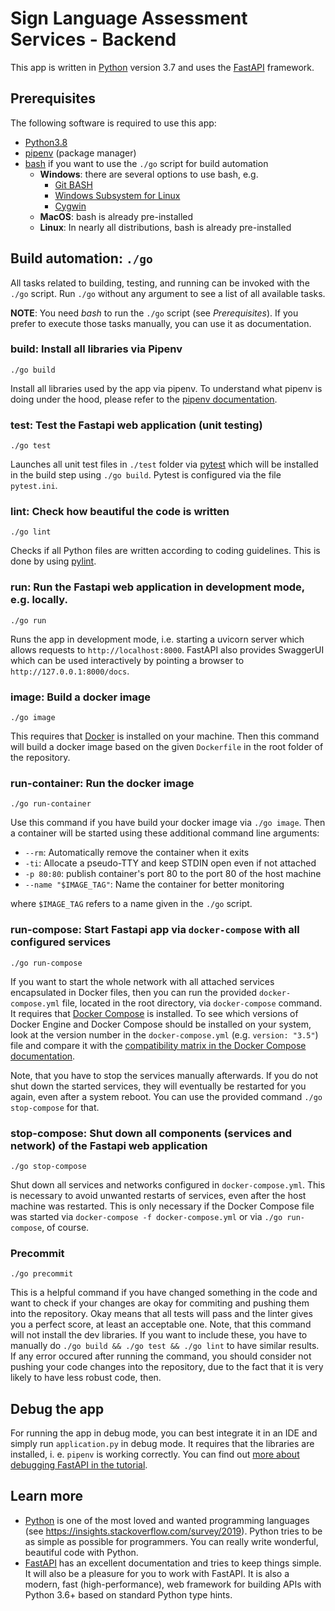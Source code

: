 # Sign Language Assessment Services - Backend

This app is written in [Python][1] version 3.7 and uses the [FastAPI][2] framework.

## Prerequisites

The following software is required to use this app:

- [Python3.8][1]
- [pipenv][3] (package manager)
- [bash][4] if you want to use the `./go` script for build automation
  - **Windows**: there are several options to use bash, e.g.
    - [Git BASH](https://gitforwindows.org/)
    - [Windows Subsystem for Linux][6]
    - [Cygwin][7]
  - **MacOS**: bash is already pre-installed
  - **Linux**: In nearly all distributions, bash is already pre-installed

## Build automation: `./go`

All tasks related to building, testing, and running can be invoked with the `./go` script.
Run `./go` without any argument to see a list of all available tasks.

**NOTE**: You need _bash_ to run the `./go` script (see _Prerequisites_).
If you prefer to execute those tasks manually, you can use it as documentation.

### build: Install all libraries via Pipenv 

`./go build`

Install all libraries used by the app via pipenv. To understand what pipenv is doing under the
hood, please refer to the [pipenv documentation][3].

### test: Test the Fastapi web application (unit testing)

`./go test`

Launches all unit test files in `./test` folder via [pytest][8] which will be installed in the
build step using `./go build`. Pytest is configured via the file `pytest.ini`. 

### lint: Check how beautiful the code is written

`./go lint`

Checks if all Python files are written according to coding guidelines. This is done by using
 [pylint][9].

### run: Run the Fastapi web application in development mode, e.g. locally. 

`./go run`

Runs the app in development mode, i.e. starting a uvicorn server which allows requests to
`http://localhost:8000`. FastAPI also provides SwaggerUI which can be used interactively by
pointing a browser to `http://127.0.0.1:8000/docs`.

### image: Build a docker image

`./go image`

This requires that [Docker][11] is installed on your machine. Then this command will build a
docker image based on the given `Dockerfile` in the root folder of the repository.

### run-container: Run the docker image

`./go run-container`

Use this command if you have build your docker image via `./go image`. Then a container will
be started using these additional command line arguments:

  - `--rm`: Automatically remove the container when it exits
  - `-ti`: Allocate a pseudo-TTY and keep STDIN open even if not attached
  - `-p 80:80`: publish container's port 80 to the port 80 of the host machine
  - `--name "$IMAGE_TAG"`: Name the container for better monitoring

where `$IMAGE_TAG` refers to a name given in the `./go` script.

### run-compose: Start Fastapi app via `docker-compose` with all configured services

`./go run-compose`

If you want to start the whole network with all attached services encapsulated in Docker
files, then you can run the provided `docker-compose.yml` file, located in the root directory,
via `docker-compose` command. It requires that [Docker Compose][12] is installed. To see which
versions of Docker Engine and Docker Compose should be installed on your system, look at the
version number in the `docker-compose.yml` (e.g. `version: "3.5"`) file and compare it with the
[compatibility matrix in the Docker Compose documentation][13].

Note, that you have to stop the services manually afterwards. If you do not shut down the started
services, they will eventually be restarted for you again, even after a system reboot. You can
use the provided command `./go stop-compose` for that.

### stop-compose: Shut down all components (services and network) of the Fastapi web application

`./go stop-compose`

Shut down all services and networks configured in `docker-compose.yml`. This is necessary to
avoid unwanted restarts of services, even after the host machine was restarted. This is only
necessary if the Docker Compose file was started via `docker-compose -f docker-compose.yml` or
via `./go run-compose`, of course.  

### Precommit

`./go precommit`

This is a helpful command if you have changed something in the code and want to check if your
changes are okay for commiting and pushing them into the repository. Okay means that all tests
will pass and the linter gives you a perfect score, at least an acceptable one. Note, that this
command will not install the dev libraries. If you want to include these, you have to manually do
`./go build && ./go test && ./go lint` to have similar results. If any error occured after
running the command, you should consider not pushing your code changes into the repository, due
to the fact that it is very likely to have less robust code, then.

## Debug the app

For running the app in debug mode, you can best integrate it in an IDE and simply run
`application.py` in debug mode. It requires that the libraries are installed, i. e. `pipenv` is
working correctly. You can find out [more about debugging FastAPI in the tutorial][10].

## Learn more

- [Python][1] is one of the most loved and wanted programming languages (see https://insights.stackoverflow.com/survey/2019).
  Python tries to be as simple as possible for programmers. You can really write wonderful, beautiful code with Python.
- [FastAPI][2] has an excellent documentation and tries to keep things simple. It will also be a pleasure for you to work with FastAPI. It is also a modern, fast (high-performance), web framework for building APIs with Python 3.6+ based on standard Python type hints.


[1]: https://python.org
[2]: https://fastapi.tiangolo.com
[3]: https://github.com/pypa/pipenv
[4]: https://www.gnu.org/software/bash
[5]: https://gitforwindows.org
[6]: https://docs.microsoft.com/windows/wsl/install-win10
[7]: https://www.cygwin.com
[8]: https://docs.pytest.org
[9]: https://www.pylint.org
[10]: https://fastapi.tiangolo.com/tutorial/debugging
[11]: https://www.docker.com
[12]: https://docs.docker.com/compose/install
[13]: https://docs.docker.com/compose/compose-file/#compose-and-docker-compatibility-matrix
